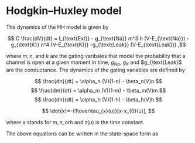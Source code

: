# Hodgkin–Huxley model

The dynamics of the HH model is given by

$$ C \frac{dV}{dt} = I_{\text{Ext}} -  g_{\text{Na}}  m^3 h (V-E_{\text{Na}}) - g_{\text{K}}  n^4 (V-E_{\text{K}}) -g_{\text{Leak}} (V-E_{\text{Leak}}) ,$$

where $m,n,$ and $k$ are the gating varibales that model the probability that a channel is open at a given moment in time, $g_{Na}$, $g_{K}$ and $g_{\text{Leak}$ are the conductance. The dynamics of the gating variables are defined by


$$
\frac{dn}{dt} = \alpha_n (V)(1-n) - \beta_n(V)n
$$
$$
\frac{dm}{dt} = \alpha_m (V)(1-m) - \beta_m(V)m
$$
$$
\frac{dh}{dt} = \alpha_h (V)(1-h) - \beta_h(V)h
$$




$$
\dot{x}=-{1\over\tau_{x}(u)}[x-x_{0}(u)],
$$

where $x$ stands for $m,n, \text{or} h$ and  $\tau(u)$ is the time constant.





The above equations can be written in the state-space form as  
